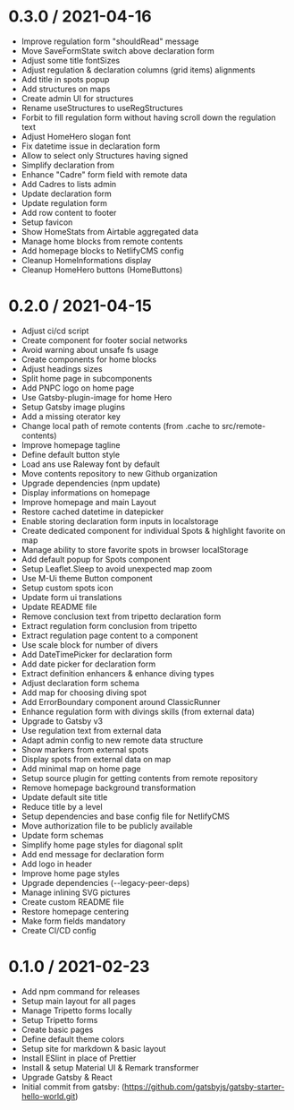 
0.3.0 / 2021-04-16
==================

  * Improve regulation form "shouldRead" message
  * Move SaveFormState switch above declaration form
  * Adjust some title fontSizes
  * Adjust regulation & declaration columns (grid items) alignments
  * Add title in spots popup
  * Add structures on maps
  * Create admin UI for structures
  * Rename useStructures to useRegStructures
  * Forbit to fill regulation form without having scroll down the regulation text
  * Adjust HomeHero slogan font
  * Fix datetime issue in declaration form
  * Allow to select only Structures having signed
  * Simplify declaration from
  * Enhance "Cadre" form field with remote data
  * Add Cadres to lists admin
  * Update declaration form
  * Update regulation form
  * Add row content to footer
  * Setup favicon
  * Show HomeStats from Airtable aggregated data
  * Manage home blocks from remote contents
  * Add homepage blocks to NetlifyCMS config
  * Cleanup HomeInformations display
  * Cleanup HomeHero buttons (HomeButtons)

0.2.0 / 2021-04-15
==================

  * Adjust ci/cd script
  * Create component for footer social networks
  * Avoid warning about unsafe fs usage
  * Create components for home blocks
  * Adjust headings sizes
  * Split home page in subcomponents
  * Add PNPC logo on home page
  * Use Gatsby-plugin-image for home Hero
  * Setup Gatsby image plugins
  * Add a missing oterator key
  * Change local path of remote contents (from .cache to src/remote-contents)
  * Improve homepage tagline
  * Define default button style
  * Load ans use Raleway font by default
  * Move contents repository to new Github organization
  * Upgrade dependencies (npm update)
  * Display informations on homepage
  * Improve homepage and main Layout
  * Restore cached datetime in datepicker
  * Enable storing declaration form inputs in localstorage
  * Create dedicated component for individual Spots & highlight favorite on map
  * Manage ability to store favorite spots in browser localStorage
  * Add default popup for Spots component
  * Setup Leaflet.Sleep to avoid unexpected map zoom
  * Use M-Ui theme Button component
  * Setup custom spots icon
  * Update form ui translations
  * Update README file
  * Remove conclusion text from tripetto declaration form
  * Extract regulation form conclusion from tripetto
  * Extract regulation page content to a component
  * Use scale block for number of divers
  * Add DateTimePicker for declaration form
  * Add date picker for declaration form
  * Extract definition enhancers & enhance diving types
  * Adjust declaration form schema
  * Add map for choosing diving spot
  * Add ErrorBoundary component around ClassicRunner
  * Enhance regulation form with divings skills (from external data)
  * Upgrade to Gatsby v3
  * Use regulation text from external data
  * Adapt admin config to new remote data structure
  * Show markers from external spots
  * Display spots from external data on map
  * Add minimal map on home page
  * Setup source plugin for getting contents from remote repository
  * Remove homepage background transformation
  * Update default site title
  * Reduce title by a level
  * Setup dependencies and base config file for NetlifyCMS
  * Move authorization file to be publicly available
  * Update form schemas
  * Simplify home page styles for diagonal split
  * Add end message for declaration form
  * Add logo in header
  * Improve home page styles
  * Upgrade dependencies (--legacy-peer-deps)
  * Manage inlining SVG pictures
  * Create custom README file
  * Restore homepage centering
  * Make form fields mandatory
  * Create CI/CD config

0.1.0 / 2021-02-23
==================

  * Add npm command for releases
  * Setup main layout for all pages
  * Manage Tripetto forms locally
  * Setup Tripetto forms
  * Create basic pages
  * Define default theme colors
  * Setup site for markdown & basic layout
  * Install ESlint in place of Prettier
  * Install & setup Material UI & Remark transformer
  * Upgrade Gatsby & React
  * Initial commit from gatsby: (https://github.com/gatsbyjs/gatsby-starter-hello-world.git)
